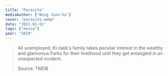 ```yaml
---
title: "Parasite"
mediaAuthor: ["Bong Joon-ho"]
cover: "parasite.webp"
date: "2021-01-01"
tags: ["movie"]
year: "2019"
---
```


> All unemployed, Ki-taek's family takes peculiar interest in the wealthy and glamorous Parks for their livelihood until they get entangled in an unexpected incident.
>
> Source: TMDB

